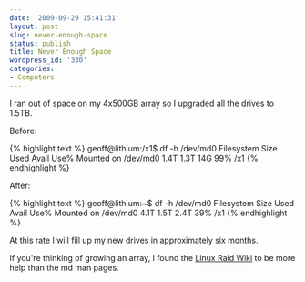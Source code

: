 ```yaml
---
date: '2009-09-29 15:41:31'
layout: post
slug: never-enough-space
status: publish
title: Never Enough Space
wordpress_id: '330'
categories:
- Computers
---
```


I ran out of space on my 4x500GB array so I upgraded all the drives to 1.5TB.

Before:

{% highlight text %}
geoff@lithium:/x1$ df -h /dev/md0 
Filesystem            Size  Used Avail Use% Mounted on
/dev/md0              1.4T  1.3T   14G  99% /x1
{% endhighlight %}



After:

{% highlight text %}
geoff@lithium:~$ df -h /dev/md0 
Filesystem            Size  Used Avail Use% Mounted on
/dev/md0              4.1T  1.5T  2.4T  39% /x1
{% endhighlight %}



At this rate I will fill up my new drives in approximately six months.

If you're thinking of growing an array, I found the [Linux Raid Wiki](http://linux-raid.osdl.org/index.php) to be more help than the md man pages.
